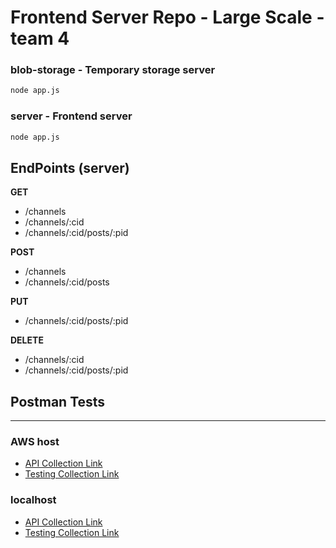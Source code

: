 # Frontend Server Repo - Large Scale - team 4  

### blob-storage - Temporary storage server
```sh
node app.js
```

### server - Frontend server
```sh
node app.js
```
  
[comment]: <> (**TODO:**) 

EndPoints (server)
---
**GET**  
- /channels  
- /channels/:cid 
- /channels/:cid/posts/:pid

**POST**  
- /channels
- /channels/:cid/posts

**PUT**
- /channels/:cid/posts/:pid

**DELETE**
- /channels/:cid
- /channels/:cid/posts/:pid

<!---
EndPoints (posts-server)
---
**GET**  
- /posts  
- /posts/:id 

**POST**  
- /posts 

**PUT**
- /posts/:id

**DELETE**
- /posts/:id 
-->

## Postman Tests
---
### AWS host  
- [API Collection Link](https://www.getpostman.com/collections/85cd9d4682870331dc21)
- [Testing Collection Link](https://www.getpostman.com/collections/f05450926448812cbd5d)
### localhost  
- [API Collection Link](https://www.getpostman.com/collections/a9310d90304242443007)
- [Testing Collection Link](https://www.getpostman.com/collections/4e29fe66253e824769f5)
